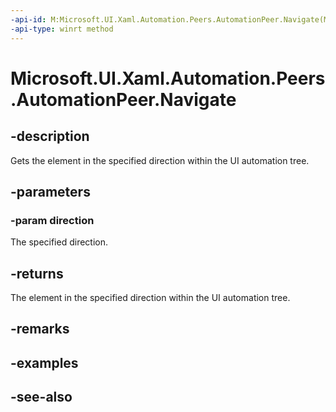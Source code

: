 ```yaml
---
-api-id: M:Microsoft.UI.Xaml.Automation.Peers.AutomationPeer.Navigate(Microsoft.UI.Xaml.Automation.Peers.AutomationNavigationDirection)
-api-type: winrt method
---
```


<!-- Method syntax
public object Navigate(Windows.UI.Xaml.Automation.Peers.AutomationNavigationDirection direction)
-->

# Microsoft.UI.Xaml.Automation.Peers.AutomationPeer.Navigate

## -description
Gets the element in the specified direction within the UI automation tree.

## -parameters
### -param direction
The specified direction.

## -returns
The element in the specified direction within the UI automation tree.

## -remarks

## -examples

## -see-also
